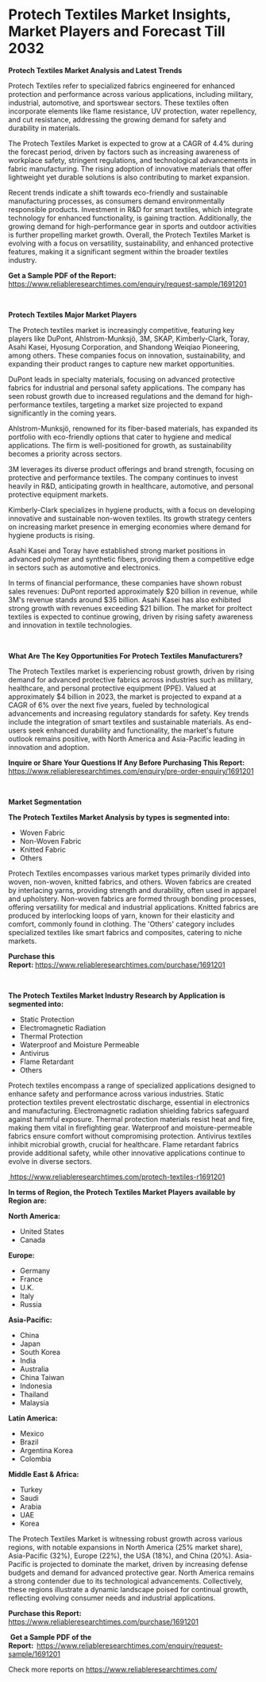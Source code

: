 <p><h1>Protech Textiles Market Insights, Market Players and Forecast Till 2032</h1></p><p><strong>Protech Textiles Market Analysis and Latest Trends</strong></p>
<p><p>Protech Textiles refer to specialized fabrics engineered for enhanced protection and performance across various applications, including military, industrial, automotive, and sportswear sectors. These textiles often incorporate elements like flame resistance, UV protection, water repellency, and cut resistance, addressing the growing demand for safety and durability in materials.</p><p>The Protech Textiles Market is expected to grow at a CAGR of 4.4% during the forecast period, driven by factors such as increasing awareness of workplace safety, stringent regulations, and technological advancements in fabric manufacturing. The rising adoption of innovative materials that offer lightweight yet durable solutions is also contributing to market expansion.</p><p>Recent trends indicate a shift towards eco-friendly and sustainable manufacturing processes, as consumers demand environmentally responsible products. Investment in R&D for smart textiles, which integrate technology for enhanced functionality, is gaining traction. Additionally, the growing demand for high-performance gear in sports and outdoor activities is further propelling market growth. Overall, the Protech Textiles Market is evolving with a focus on versatility, sustainability, and enhanced protective features, making it a significant segment within the broader textiles industry.</p></p>
<p><strong>Get a Sample PDF of the Report:&nbsp;</strong> <a href="https://www.reliableresearchtimes.com/enquiry/request-sample/1691201?utm_campaign=3056&utm_medium=2&utm_source=Github&utm_content=ia&utm_term=26032025&utm_id=protech-textiles">https://www.reliableresearchtimes.com/enquiry/request-sample/1691201</a></p>
<p>&nbsp;</p>
<p><strong>Protech Textiles Major Market Players</strong></p>
<p><p>The Protech textiles market is increasingly competitive, featuring key players like DuPont, Ahlstrom-Munksjö, 3M, SKAP, Kimberly-Clark, Toray, Asahi Kasei, Hyosung Corporation, and Shandong Weiqiao Pioneering, among others. These companies focus on innovation, sustainability, and expanding their product ranges to capture new market opportunities.</p><p>DuPont leads in specialty materials, focusing on advanced protective fabrics for industrial and personal safety applications. The company has seen robust growth due to increased regulations and the demand for high-performance textiles, targeting a market size projected to expand significantly in the coming years.</p><p>Ahlstrom-Munksjö, renowned for its fiber-based materials, has expanded its portfolio with eco-friendly options that cater to hygiene and medical applications. The firm is well-positioned for growth, as sustainability becomes a priority across sectors. </p><p>3M leverages its diverse product offerings and brand strength, focusing on protective and performance textiles. The company continues to invest heavily in R&D, anticipating growth in healthcare, automotive, and personal protective equipment markets.</p><p>Kimberly-Clark specializes in hygiene products, with a focus on developing innovative and sustainable non-woven textiles. Its growth strategy centers on increasing market presence in emerging economies where demand for hygiene products is rising.</p><p>Asahi Kasei and Toray have established strong market positions in advanced polymer and synthetic fibers, providing them a competitive edge in sectors such as automotive and electronics.</p><p>In terms of financial performance, these companies have shown robust sales revenues: DuPont reported approximately $20 billion in revenue, while 3M's revenue stands around $35 billion. Asahi Kasei has also exhibited strong growth with revenues exceeding $21 billion. The market for proltect textiles is expected to continue growing, driven by rising safety awareness and innovation in textile technologies.</p></p>
<p>&nbsp;</p>
<p><strong>What Are The Key Opportunities For Protech Textiles Manufacturers?</strong></p>
<p><p>The Protech Textiles market is experiencing robust growth, driven by rising demand for advanced protective fabrics across industries such as military, healthcare, and personal protective equipment (PPE). Valued at approximately $4 billion in 2023, the market is projected to expand at a CAGR of 6% over the next five years, fueled by technological advancements and increasing regulatory standards for safety. Key trends include the integration of smart textiles and sustainable materials. As end-users seek enhanced durability and functionality, the market's future outlook remains positive, with North America and Asia-Pacific leading in innovation and adoption.</p></p>
<p><strong>Inquire or Share Your Questions If Any Before Purchasing This Report:</strong> <a href="https://www.reliableresearchtimes.com/enquiry/pre-order-enquiry/1691201?utm_campaign=3056&utm_medium=2&utm_source=Github&utm_content=ia&utm_term=26032025&utm_id=protech-textiles">https://www.reliableresearchtimes.com/enquiry/pre-order-enquiry/1691201</a></p>
<p>&nbsp;</p>
<p><strong>Market Segmentation</strong></p>
<p><strong>The Protech Textiles Market Analysis by types is segmented into:</strong></p>
<p><ul><li>Woven Fabric</li><li>Non-Woven Fabric</li><li>Knitted Fabric</li><li>Others</li></ul></p>
<p><p>Protech Textiles encompasses various market types primarily divided into woven, non-woven, knitted fabrics, and others. Woven fabrics are created by interlacing yarns, providing strength and durability, often used in apparel and upholstery. Non-woven fabrics are formed through bonding processes, offering versatility for medical and industrial applications. Knitted fabrics are produced by interlocking loops of yarn, known for their elasticity and comfort, commonly found in clothing. The 'Others' category includes specialized textiles like smart fabrics and composites, catering to niche markets.</p></p>
<p><strong>Purchase this Report:&nbsp;</strong><a href="https://www.reliableresearchtimes.com/purchase/1691201?utm_campaign=3056&utm_medium=2&utm_source=Github&utm_content=ia&utm_term=26032025&utm_id=protech-textiles">https://www.reliableresearchtimes.com/purchase/1691201</a></p>
<p>&nbsp;</p>
<p><strong>The Protech Textiles Market Industry Research by Application is segmented into:</strong></p>
<p><ul><li>Static Protection</li><li>Electromagnetic Radiation</li><li>Thermal Protection</li><li>Waterproof and Moisture Permeable</li><li>Antivirus</li><li>Flame Retardant</li><li>Others</li></ul></p>
<p><p>Protech textiles encompass a range of specialized applications designed to enhance safety and performance across various industries. Static protection textiles prevent electrostatic discharge, essential in electronics and manufacturing. Electromagnetic radiation shielding fabrics safeguard against harmful exposure. Thermal protection materials resist heat and fire, making them vital in firefighting gear. Waterproof and moisture-permeable fabrics ensure comfort without compromising protection. Antivirus textiles inhibit microbial growth, crucial for healthcare. Flame retardant fabrics provide additional safety, while other innovative applications continue to evolve in diverse sectors.</p></p>
<p><a href="https://www.reliableresearchtimes.com/protech-textiles-r1691201?utm_campaign=3056&utm_medium=2&utm_source=Github&utm_content=ia&utm_term=26032025&utm_id=protech-textiles">&nbsp;https://www.reliableresearchtimes.com/protech-textiles-r1691201</a></p>
<p><strong>In terms of Region, the Protech Textiles Market Players available by Region are:</strong></p>
<p>
    <p> <strong> North America: </strong>
        <ul>
            <li>United States</li>
            <li>Canada</li>
        </ul>
        </p> 
    <p> <strong> Europe: </strong>
        <ul>
            <li>Germany</li>
            <li>France</li>
            <li>U.K.</li>
            <li>Italy</li>
            <li>Russia</li>
        </ul>
        </p> 
    <p> <strong> Asia-Pacific: </strong>
        <ul>
            <li>China</li>
            <li>Japan</li>
            <li>South Korea</li>
            <li>India</li>
            <li>Australia</li>
            <li>China Taiwan</li>
            <li>Indonesia</li>
            <li>Thailand</li>
            <li>Malaysia</li>
        </ul>
        </p> 
    <p> <strong> Latin America: </strong>
        <ul>
            <li>Mexico</li>
            <li>Brazil</li>
            <li>Argentina Korea</li>
            <li>Colombia</li>
        </ul>
        </p> 
    <p> <strong> Middle East & Africa: </strong>
        <ul>
            <li>Turkey</li>
            <li>Saudi</li>
            <li>Arabia</li>
            <li>UAE</li>
            <li>Korea</li>
        </ul>
    </p>
    </p>
<p><p>The Protech Textiles Market is witnessing robust growth across various regions, with notable expansions in North America (25% market share), Asia-Pacific (32%), Europe (22%), the USA (18%), and China (20%). Asia-Pacific is projected to dominate the market, driven by increasing defense budgets and demand for advanced protective gear. North America remains a strong contender due to its technological advancements. Collectively, these regions illustrate a dynamic landscape poised for continual growth, reflecting evolving consumer needs and industrial applications.</p></p>
<p><strong>Purchase this Report: </strong><a href="https://www.reliableresearchtimes.com/purchase/1691201?utm_campaign=3056&utm_medium=2&utm_source=Github&utm_content=ia&utm_term=26032025&utm_id=protech-textiles">https://www.reliableresearchtimes.com/purchase/1691201</a></p>
<p>&nbsp;<strong>Get a Sample PDF of the Report:&nbsp;&nbsp;</strong><a href="https://www.reliableresearchtimes.com/enquiry/request-sample/1691201?utm_campaign=3056&utm_medium=2&utm_source=Github&utm_content=ia&utm_term=26032025&utm_id=protech-textiles">https://www.reliableresearchtimes.com/enquiry/request-sample/1691201</a></p>
<p><strong></strong></p>
<p>Check more reports on <a href="https://www.reliableresearchtimes.com/?utm_campaign=3056&utm_medium=2&utm_source=Github&utm_content=ia&utm_term=26032025&utm_id=protech-textiles">https://www.reliableresearchtimes.com/</a></p>